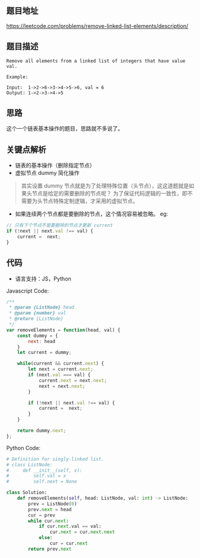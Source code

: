 ## 题目地址
https://leetcode.com/problems/remove-linked-list-elements/description/

## 题目描述
```
Remove all elements from a linked list of integers that have value val.

Example:

Input:  1->2->6->3->4->5->6, val = 6
Output: 1->2->3->4->5

```

## 思路
这个一个链表基本操作的题目，思路就不多说了。
## 关键点解析

- 链表的基本操作（删除指定节点）
- 虚拟节点 dummy 简化操作

> 其实设置 dummy 节点就是为了处理特殊位置（头节点），这这道题就是如果头节点是给定的需要删除的节点呢？
为了保证代码逻辑的一致性，即不需要为头节点特殊定制逻辑，才采用的虚拟节点。

- 如果连续两个节点都是要删除的节点，这个情况容易被忽略。
eg:

```js
// 只有下个节点不是要删除的节点才更新 current
if (!next || next.val !== val) {
    current =  next;
}

```

## 代码

* 语言支持：JS，Python

Javascript Code:

```js
/**
 * @param {ListNode} head
 * @param {number} val
 * @return {ListNode}
 */
var removeElements = function(head, val) {
    const dummy = {
        next: head
    }
    let current = dummy;

    while(current && current.next) {
        let next = current.next;
        if (next.val === val) {
            current.next = next.next;
            next = next.next;
        }

        if (!next || next.val !== val) {
            current =  next;
        }
    }

    return dummy.next;
};
```

Python Code:

```python
# Definition for singly-linked list.
# class ListNode:
#     def __init__(self, x):
#         self.val = x
#         self.next = None

class Solution:
    def removeElements(self, head: ListNode, val: int) -> ListNode:
        prev = ListNode(0)
        prev.next = head
        cur = prev
        while cur.next:
            if cur.next.val == val:
                cur.next = cur.next.next
            else:
                cur = cur.next
        return prev.next
```
